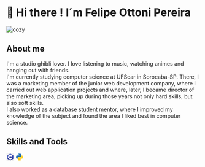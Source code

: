 # 👋 Hi there ! I´m Felipe Ottoni Pereira

<img src="gif 7.gif" style="width: 70%;" alt="cozy" />

## About me

I´m a studio ghibli lover. I love listening to music, watching animes and hanging out with friends.<br> I'm currently studying computer science at UFScar in Sorocaba-SP. There, I was a marketing member of the junior web development company, where I carried out web application projects and where, later, I became director of the marketing area, picking up during those years not only hard skills, but also soft skills. <br> I also worked as a database student mentor, where I improved my knowledge of the subject and found the area I liked best in computer science.

## Skills and Tools
<p>
 <img src="C_vector.png" height = "20"/>
 <img src="python.svg" height = "20"/>
</p>
